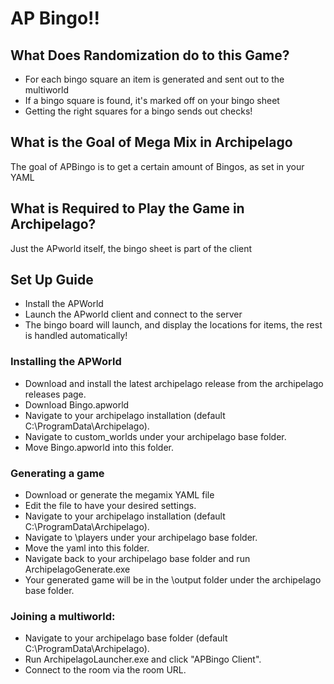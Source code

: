 # AP Bingo!!

## What Does Randomization do to this Game?
- For each bingo square an item is generated and sent out to the multiworld
- If a bingo square is found, it's marked off on your bingo sheet
- Getting the right squares for a bingo sends out checks!

## What is the Goal of Mega Mix in Archipelago

The goal of APBingo is to get a certain amount of Bingos, as set in your YAML

## What is Required to Play the Game in Archipelago?

Just the APworld itself, the bingo sheet is part of the client

## Set Up Guide

- Install the APWorld
- Launch the APworld client and connect to the server
- The bingo board will launch, and display the locations for items, the rest is handled automatically!

### Installing the APWorld

- Download and install the latest archipelago release from the archipelago releases page.
- Download Bingo.apworld
- Navigate to your archipelago installation (default C:\ProgramData\Archipelago).
- Navigate to custom_worlds under your archipelago base folder.
- Move Bingo.apworld into this folder.

### Generating a game

- Download or generate the megamix YAML file
- Edit the file to have your desired settings.
- Navigate to your archipelago installation (default C:\ProgramData\Archipelago).
- Navigate to \players under your archipelago base folder.
- Move the yaml into this folder.
- Navigate back to your archipelago base folder and run ArchipelagoGenerate.exe
- Your generated game will be in the \output folder under the archipelago base folder.

### Joining a multiworld:

- Navigate to your archipelago base folder (default C:\ProgramData\Archipelago).
- Run ArchipelagoLauncher.exe and click "APBingo Client".
- Connect to the room via the room URL.

